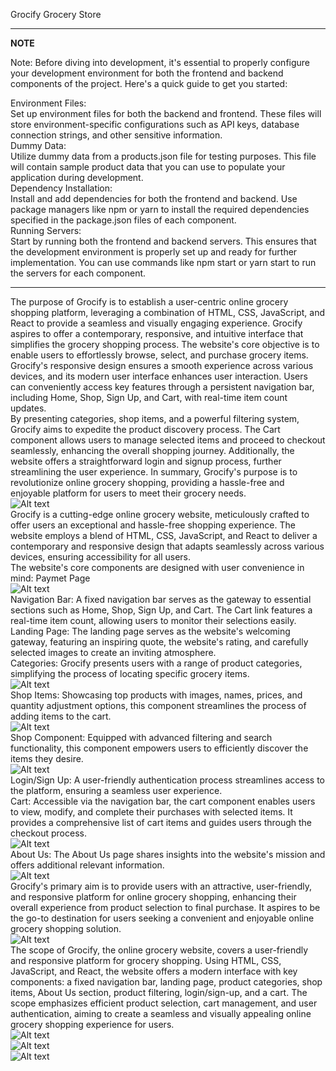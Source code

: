 Grocify
Grocery Store

---
**NOTE**

Note:
Before diving into development, it's essential to properly configure your development environment for both the frontend and backend components of the project. Here's a quick guide to get you started:<br />

Environment Files:
<br />
Set up environment files for both the backend and frontend. These files will store environment-specific configurations such as API keys, database connection strings, and other sensitive information.
<br />
Dummy Data:
<br />
Utilize dummy data from a products.json file for testing purposes. This file will contain sample product data that you can use to populate your application during development.
<br />
Dependency Installation:
<br />
Install and add dependencies for both the frontend and backend. Use package managers like npm or yarn to install the required dependencies specified in the package.json files of each component.
<br />
Running Servers:
<br />
Start by running both the frontend and backend servers. This ensures that the development environment is properly set up and ready for further implementation. You can use commands like npm start or yarn start to run the servers for each component.

---

The purpose of Grocify is to establish a user-centric online grocery shopping platform, leveraging a combination of HTML, CSS, JavaScript, and React to provide a seamless and visually engaging experience. Grocify aspires to offer a contemporary, responsive, and intuitive interface that simplifies the grocery shopping process. The website's core objective is to enable users to effortlessly browse, select, and purchase grocery items. 
<br />
Grocify's responsive design ensures a smooth experience across various devices, and its modern user interface enhances user interaction. Users can conveniently access key features through a persistent navigation bar, including Home, Shop, Sign Up, and Cart, with real-time item count updates. 
<br />
By presenting categories, shop items, and a powerful filtering system, Grocify aims to expedite the product discovery process. The Cart component allows users to manage selected items and proceed to checkout seamlessly, enhancing the overall shopping journey. Additionally, the website offers a straightforward login and signup process, further streamlining the user experience. In summary, Grocify's purpose is to revolutionize online grocery shopping, providing a hassle-free and enjoyable platform for users to meet their grocery needs. 
<br />
![Alt text](image.png)
<br />
Grocify is a cutting-edge online grocery website, meticulously crafted to offer users an exceptional and hassle-free shopping experience. The website employs a blend of HTML, CSS, JavaScript, and React to deliver a contemporary and responsive design that adapts seamlessly across various devices, ensuring accessibility for all users. 
<br />
The website's core components are designed with user convenience in mind: 
Paymet Page
<br />
![Alt text](image-6.png)
<br />
Navigation Bar: A fixed navigation bar serves as the gateway to essential sections such as Home, Shop, Sign Up, and Cart. The Cart link features a real-time item count, allowing users to monitor their selections easily. 
<br />
Landing Page: The landing page serves as the website's welcoming gateway, featuring an inspiring quote, the website's rating, and carefully selected images to create an inviting atmosphere. 
<br />
Categories: Grocify presents users with a range of product categories, simplifying the process of locating specific grocery items. 
<br />
![Alt text](image-1.png)
<br />
Shop Items: Showcasing top products with images, names, prices, and quantity adjustment options, this component streamlines the process of adding items to the cart. 
<br />
![Alt text](image-4.png)
<br />
Shop Component: Equipped with advanced filtering and search functionality, this component empowers users to efficiently discover the items they desire. 
<br />
![Alt text](image-2.png)
<br />
Login/Sign Up: A user-friendly authentication process streamlines access to the platform, ensuring a seamless user experience. 
<br />
Cart: Accessible via the navigation bar, the cart component enables users to view, modify, and complete their purchases with selected items. It provides a comprehensive list of cart items and guides users through the checkout process. 
<br />
![Alt text](image-5.png)
<br />
About Us: The About Us page shares insights into the website's mission and offers additional relevant information.
<br />
![Alt text](image-3.png)
<br />
Grocify's primary aim is to provide users with an attractive, user-friendly, and responsive platform for online grocery shopping, enhancing their overall experience from product selection to final purchase. It aspires to be the go-to destination for users seeking a convenient and enjoyable online grocery shopping solution. 
<br />
![Alt text](image-7.png)
<br />
The scope of Grocify, the online grocery website, covers a user-friendly and responsive platform for grocery shopping. Using HTML, CSS, JavaScript, and React, the website offers a modern interface with key components: a fixed navigation bar, landing page, product categories, shop items, About Us section, product filtering, login/sign-up, and a cart. The scope emphasizes efficient product selection, cart management, and user authentication, aiming to create a seamless and visually appealing online grocery shopping experience for users.
<br />
![Alt text](image-8.png)
<br />
![Alt text](image-9.png)
<br />
![Alt text](image-10.png)
<br />